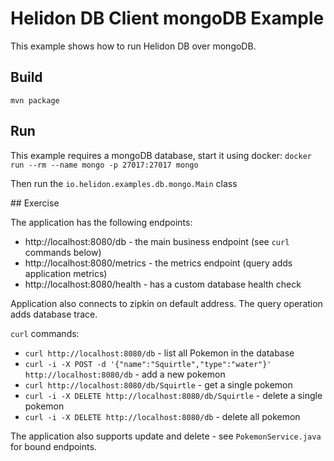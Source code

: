 # Helidon DB Client mongoDB Example

This example shows how to run Helidon DB over mongoDB.


## Build

```
mvn package
```

## Run

This example requires a mongoDB database, start it using docker:
`docker run --rm --name mongo -p 27017:27017 mongo`

Then run the `io.helidon.examples.db.mongo.Main` class
 
## Exercise

The application has the following endpoints:

- http://localhost:8080/db - the main business endpoint (see `curl` commands below)
- http://localhost:8080/metrics - the metrics endpoint (query adds application metrics)
- http://localhost:8080/health - has a custom database health check

Application also connects to zipkin on default address.
The query operation adds database trace.

`curl` commands:

- `curl http://localhost:8080/db` - list all Pokemon in the database
- `curl -i -X POST -d '{"name":"Squirtle","type":"water"}' http://localhost:8080/db` - add a new pokemon
- `curl http://localhost:8080/db/Squirtle` - get a single pokemon
- `curl -i -X DELETE http://localhost:8080/db/Squirtle` - delete a single pokemon
- `curl -i -X DELETE http://localhost:8080/db` - delete all pokemon

The application also supports update and delete - see `PokemonService.java` for bound endpoints.

